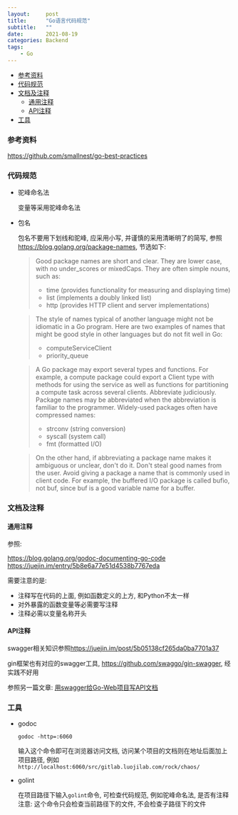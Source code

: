 ```yaml
---
layout:     post
title:      "Go语言代码规范"
subtitle:   ""
date:       2021-08-19
categories: Backend
tags:
    - Go
---
```


<!-- TOC -->

- [参考资料](#参考资料)
- [代码规范](#代码规范)
- [文档及注释](#文档及注释)
  - [通用注释](#通用注释)
  - [API注释](#api注释)
- [工具](#工具)

<!-- /TOC -->

<a id="markdown-参考资料" name="参考资料"></a>
### 参考资料

<https://github.com/smallnest/go-best-practices>

<a id="markdown-代码规范" name="代码规范"></a>
###  代码规范

- 驼峰命名法

    变量等采用驼峰命名法

- 包名

    包名不要用下划线和驼峰, 应采用小写, 并谨慎的采用清晰明了的简写, 参照<https://blog.golang.org/package-names>, 节选如下:

    > Good package names are short and clear. They are lower case, with no under_scores or mixedCaps. They are often simple nouns, such as:
    > - time (provides functionality for measuring and displaying time)
    > - list (implements a doubly linked list)
    > - http (provides HTTP client and server implementations)

    > The style of names typical of another language might not be idiomatic in a Go program. Here are two examples of names that might be good style in other languages but do not fit well in Go:
    > - computeServiceClient
    > - priority_queue

    > A Go package may export several types and functions. For example, a compute package could export a Client type with methods for using the service as well as functions for partitioning a compute task across several clients.
    > Abbreviate judiciously. Package names may be abbreviated when the abbreviation is familiar to the programmer. Widely-used packages often have compressed names:
    > - strconv (string conversion)
    > - syscall (system call)
    > - fmt (formatted I/O)

    > On the other hand, if abbreviating a package name makes it ambiguous or unclear, don't do it.
    > Don't steal good names from the user. Avoid giving a package a name that is commonly used in client code. For example, the buffered I/O package is called bufio, not buf, since buf is a good variable name for a buffer.

<a id="markdown-文档及注释" name="文档及注释"></a>
### 文档及注释

<a id="markdown-通用注释" name="通用注释"></a>
#### 通用注释

参照:

<https://blog.golang.org/godoc-documenting-go-code>
<https://juejin.im/entry/5b8e6a77e51d4538b7767eda>

需要注意的是:

- 注释写在代码的上面, 例如函数定义的上方, 和Python不太一样
- 对外暴露的函数变量等必需要写注释
- 注释必需以变量名称开头

<a id="markdown-api注释" name="api注释"></a>
#### API注释

swagger相关知识参照<https://juejin.im/post/5b05138cf265da0ba7701a37>

gin框架也有对应的swagger工具, <https://github.com/swaggo/gin-swagger>, 经实践不好用

参照另一篇文章: <a href="{{ site.url }}/blog/用swagger给Go-Web项目写API文档.html">用swagger给Go-Web项目写API文档</a>

<a id="markdown-工具" name="工具"></a>
### 工具

- godoc

    `godoc -http=:6060`

    输入这个命令即可在浏览器访问文档, 访问某个项目的文档则在地址后面加上项目路径, 例如`http://localhost:6060/src/gitlab.luojilab.com/rock/chaos/`

- golint

    在项目路径下输入`golint`命令, 可检查代码规范, 例如驼峰命名法, 是否有注释
    注意: 这个命令只会检查当前路径下的文件, 不会检查子路径下的文件

